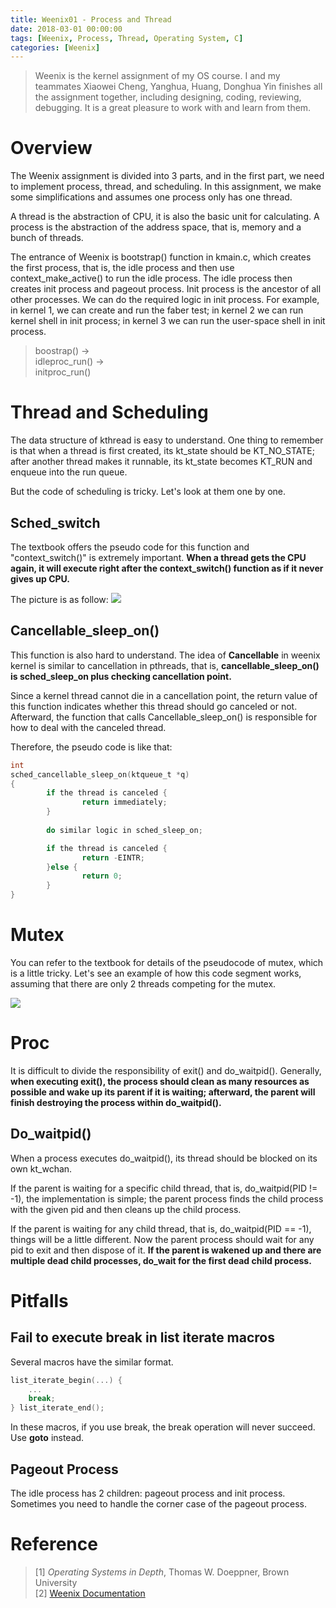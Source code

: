 ```yaml
---
title: Weenix01 - Process and Thread
date: 2018-03-01 00:00:00
tags: [Weenix, Process, Thread, Operating System, C]
categories: [Weenix]
---
```


> Weenix is the kernel assignment of my OS course. I and my teammates Xiaowei Cheng, Yanghua, Huang, Donghua Yin finishes all the assignment together, including designing, coding, reviewing, debugging. It is a great pleasure to work with and learn from them.

# Overview
The Weenix assignment is divided into 3 parts, and in the first part, we need to implement process, thread, and scheduling. In this assignment, we make some simplifications and assumes one process only has one thread.

A thread is the abstraction of CPU, it is also the basic unit for calculating. A process is the abstraction of the address space, that is, memory and a bunch of threads. 

The entrance of Weenix is bootstrap() function in kmain.c, which creates the first process, that is, the idle process and then use context_make_active() to run the idle process. The idle process then creates init process and pageout process. Init process is the ancestor of all other processes. We can do the required logic in init process. For example, in kernel 1, we can create and run the faber test; in kernel 2 we can run kernel shell in init process; in kernel 3 we can run the user-space shell in init process.

> boostrap() ->  
> idleproc_run() ->  
> initproc_run()

# Thread and Scheduling
The data structure of kthread is easy to understand. One thing to remember is that when a thread is first created, its kt_state should be KT_NO_STATE; after another thread makes it runnable, its kt_state becomes KT_RUN and enqueue into the run queue. 

But the code of scheduling is tricky. Let's look at them one by one.

## Sched_switch
The textbook offers the pseudo code for this function and "context_switch()" is extremely important. **When a thread gets the CPU again, it will execute right after the context_switch() function as if it never gives up CPU.**

The picture is as follow: 
<img src="https://bitbucket.org/LarryTaoWang/pictureofblog/raw/master/Weenix/Weenix01%20/Context_Switch.png">


## Cancellable_sleep_on()
This function is also hard to understand. The idea of **Cancellable** in weenix kernel is similar to cancellation in pthreads, that is, **cancellable_sleep_on() is sched_sleep_on plus checking cancellation point.**

Since a kernel thread cannot die in a cancellation point, the return value of this function indicates whether this thread should go canceled or not. Afterward, the function that calls Cancellable_sleep_on() is responsible for how to deal with the canceled thread.

Therefore, the pseudo code is like that:
```C
int
sched_cancellable_sleep_on(ktqueue_t *q)
{       
        if the thread is canceled {
                return immediately;
        }
        
        do similar logic in sched_sleep_on;

        if the thread is canceled {
                return -EINTR;
        }else {
                return 0;
        }
}
```

# Mutex
You can refer to the textbook for details of the pseudocode of mutex, which is a little tricky. Let's see an example of how this code segment works, assuming that there are only 2 threads competing for the mutex.

<img src="https://bitbucket.org/LarryTaoWang/pictureofblog/raw/master/Weenix/Weenix01%20/Mutex.png">


# Proc
It is difficult to divide the responsibility of exit() and do_waitpid(). Generally, **when executing exit(), the process should clean as many resources as possible and wake up its parent if it is waiting; afterward, the parent will finish destroying the process within do_waitpid().**

## Do_waitpid()
When a process executes do_waitpid(), its thread should be blocked on its own kt_wchan. 

If the parent is waiting for a specific child thread, that is, do_waitpid(PID != -1), the implementation is simple; the parent process finds the child process with the given pid and then cleans up the child process.

If the parent is waiting for any child thread, that is, do_waitpid(PID == -1), things will be a little different. Now the parent process should wait for any pid to exit and then dispose of it. **If the parent is wakened up and there are multiple dead child processes, do_wait for the first dead child process.** 


# Pitfalls
## Fail to execute break in list iterate macros
Several macros have the similar format. 
```C
list_iterate_begin(...) {
    ...
    break;
} list_iterate_end();
```

In these macros, if you use break, the break operation will never succeed. Use **goto** instead.

## Pageout Process
The idle process has 2 children: pageout process and init process. Sometimes you need to handle the corner case of the pageout process.
 
# Reference
> [1] _Operating Systems in Depth_, Thomas W. Doeppner, Brown University  
> [2] [Weenix Documentation
](https://cs.brown.edu/courses/cs167/content/weenix-doc.pdf)